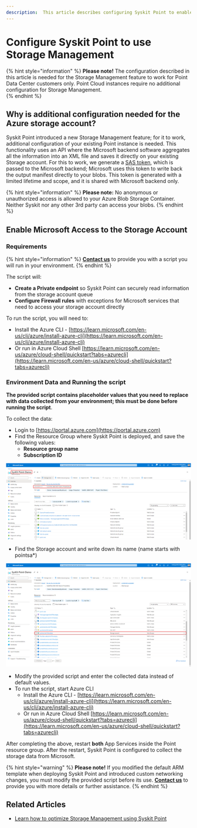 ```yaml
---
description:  This article describes configuring Syskit Point to enable the Storage Management feature.
---
```


# Configure Syskit Point to use Storage Management 

{% hint style="information" %}
**Please note!** 
The configuration described in this article is needed for the Storage Management feature to work for Point Data Center customers only.
Point Cloud instances require no additional configuration for Storage Management.  
{% endhint %}

## Why is additional configuration needed for the Azure storage account? 

Syskit Point introduced a new Storage Management feature; for it to work, additional configuration of your existing Point instance is needed. This functionality uses an API where the Microsoft backend software aggregates all the information into an XML file and saves it directly on your existing Storage account. For this to work, we generate a [SAS token](https://learn.microsoft.com/en-us/azure/storage/common/storage-sas-overview), which is passed to the Microsoft backend; Microsoft uses this token to write back the output manifest directly to your blobs. This token is generated with a limited lifetime and scope, and it is shared with Microsoft backend only.

{% hint style="information" %}
**Please note:** No anonymous or unauthorized access is allowed to your Azure Blob Storage Container. Neither Syskit nor any other 3rd party can access your blobs. 
{% endhint %}

## Enable Microsoft Access to the Storage Account  

### Requirements

{% hint style="information" %}
**[Contact us](https://support.syskit.com/hc/en-us)** to provide you with a script you will run in your environment.
{% endhint %}

The script will:
* **Create a Private endpoint** so Syskit Point can securely read information from the storage account queue 
* **Configure Firewall rules** with exceptions for Microsoft services that need to access your storage account directly 

To run the script, you will need to:
* Install the Azure CLI - [https://learn.microsoft.com/en-us/cli/azure/install-azure-cli](https://learn.microsoft.com/en-us/cli/azure/install-azure-cli)
* Or run in Azure Cloud Shell [https://learn.microsoft.com/en-us/azure/cloud-shell/quickstart?tabs=azurecli](https://learn.microsoft.com/en-us/azure/cloud-shell/quickstart?tabs=azurecli)

### Environment Data and Running the script

**The provided script contains placeholder values that you need to replace with data collected from your environment; this must be done before running the script**. 

To collect the data:
* Login to [https://portal.azure.com](https://portal.azure.com)
* Find the Resource Group where Syskit Point is deployed, and save the following values: 
    * **Resource group name** 
    * **Subscription ID**

![Resource Group](../.gitbook/assets/configure-storage-management-subscription-id.png)

* Find the Storage account and write down its name (name starts with pointsa*)

![Storage Account](../.gitbook/assets/configure-storage-management-storage-account.png)

* Modify the provided script and enter the collected data instead of default values.
* To run the script, start Azure CLI 
   * Install the Azure CLI - [https://learn.microsoft.com/en-us/cli/azure/install-azure-cli](https://learn.microsoft.com/en-us/cli/azure/install-azure-cli)
   * Or run in Azure Cloud Shell [https://learn.microsoft.com/en-us/azure/cloud-shell/quickstart?tabs=azurecli](https://learn.microsoft.com/en-us/azure/cloud-shell/quickstart?tabs=azurecli)

After completing the above, restart **both** App Services inside the Point resource group. After the restart, Syskit Point is configured to collect the storage data from Microsoft. 

{% hint style="warning" %}
**Please note!** If you modified the default ARM template when deploying Syskit Point and introduced custom networking changes, you must modify the provided script before its use.
**[Contact us](https://support.syskit.com/hc/en-us)** to provide you with more details or further assistance.
{% endhint %}

## Related Articles

* [Learn how to optimize Storage Management using Syskit Point](../reporting/storage-management/storage-management.md)